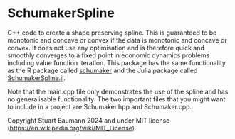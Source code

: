 # SchumakerSpline

C++ code to create a shape preserving spline. This is guaranteed to be monotonic and concave or convex if the data is monotonic and concave or convex. It does not use any optimisation and is therefore quick and smoothly converges to a fixed point in economic dynamics problems including value function iteration. This package has the same functionality as the R package called [schumaker](https://cran.r-project.org/web/packages/schumaker/index.html) and the Julia package called [SchumakerSpline.jl](https://github.com/s-baumann/SchumakerSpline.jl).

Note that the main.cpp file only demonstrates the use of the spline and has no generalisable functionality. The two important files that you might want to include in a project are Schumaker.hpp and Schumaker.cpp.

Copyright Stuart Baumann 2024 and under MIT license (https://en.wikipedia.org/wiki/MIT_License).